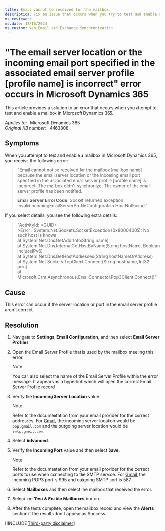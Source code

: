 ```yaml
---
title: Email cannot be received for the mailbox
description: Fix an issue that occurs when you try to test and enable a mailbox in Microsoft Dynamics 365.
ms.reviewer: 
ms.date: 12/16/2024
ms.custom: sap:Email and Exchange Synchronization
---
```

# "The email server location or the incoming email port specified in the associated email server profile [profile name] is incorrect" error occurs in Microsoft Dynamics 365

This article provides a solution to an error that occurs when you attempt to test and enable a mailbox in Microsoft Dynamics 365.

_Applies to:_ &nbsp; Microsoft Dynamics 365  
_Original KB number:_ &nbsp; 4463808

## Symptoms

When you attempt to test and enable a mailbox in Microsoft Dynamics 365, you receive the following error:

> "Email cannot not be received for the mailbox [mailbox name] because the email server location or the incoming email port specified in the associated email server profile [profile name] is incorrect. The mailbox didn't synchronize. The owner of the email server profile has been notified.
>
> **Email Server Error Code**: Socket returned exception InvalidIncomingEmailServerProfileConfiguration HostNotFound."

If you select details, you see the following extra details:

> "ActivityId: \<GUID>  
\>Error : System.Net.Sockets.SocketException (0x80004005): No such host is known  
   at System.Net.Dns.GetAddrInfo(String name)  
   at System.Net.Dns.InternalGetHostByName(String hostName, Boolean includeIPv6)  
   at System.Net.Dns.GetHostAddresses(String hostNameOrAddress)  
   at System.Net.Sockets.TcpClient.Connect(String hostname, Int32 port)  
   at Microsoft.Crm.Asynchronous.EmailConnector.Pop3Client.Connect()"

## Cause

This error can occur if the server location or port in the email server profile aren't correct.

## Resolution

1. Navigate to **Settings**, **Email Configuration**, and then select **Email Server Profiles**.  

2. Open the Email Server Profile that is used by the mailbox meeting this error.

    > [!NOTE]
    > You can also select the name of the Email Server Profile within the error message. It appears as a hyperlink which will open the correct Email Server Profile record.

3. Verify the **Incoming Server Location** value.

    > [!NOTE]
    > Refer to the documentation from your email provider for the correct addresses. For [Gmail](https://support.google.com/mail/answer/7104828), the incoming server location would be `pop.gmail.com` and the outgoing server location would be `smtp.gmail.com`.

4. Select **Advanced**.  

5. Verify the **Incoming Port** value and then select **Save**.

    > [!NOTE]
    > Refer to the documentation from your email provider for the correct ports to use when connecting to the SMTP service. For [Gmail](https://support.google.com/mail/answer/7104828), the incoming POP3 port is 995 and outgoing SMTP port is 587.

6. Select **Mailboxes** and then select the mailbox that received the error.  

7. Select the **Test & Enable Mailboxes** button.  

8. After the tests complete, open the mailbox record and view the **Alerts** section if the results don't appear as Success.

[!INCLUDE [Third-party disclaimer](../../../includes/third-party-disclaimer.md)]
